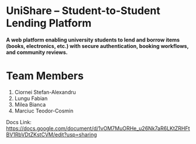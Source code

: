 # UniShare – Student-to-Student Lending Platform
#### A web platform enabling university students to lend and borrow items (books, electronics, etc.) with secure authentication, booking workflows, and community reviews.

# Team Members
1. Ciornei Stefan-Alexandru
2. Lungu Fabian
3. Milea Bianca
4. Marciuc Teodor-Cosmin


Docs Link: https://docs.google.com/document/d/1vOM7MuORHe_u26Nk7aR6LKtZRHFtBV1RbVDtZKstCVM/edit?usp=sharing
